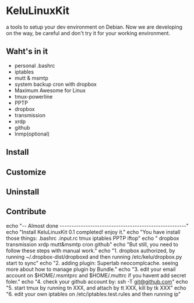 # KeluLinuxKit
a tools to setup your dev environment on Debian. Now we are developing on the way, be careful and don't try it for your working environment.

## Waht's in it
* personal .bashrc
* iptables
* mutt & msmtp
* system backup cron with dropbox
* Maximum Awesome for Linux
* tmux-powerline
* PPTP
* dropbox
* transmission
* xrdp
* github
* lnmp(optional)

## Install
## Customize
## Uninstall
## Contribute

echo "-- Almost done ------------------------------------------------------"
echo "Install KeluLinuxKit 0.1 completed! enjoy it."
echo "You have install those things: .bashrc .input.rc tmux iptables PPTP iftop"
echo " dropbox transmission xrdp mutt&msmtp cron github"
echo "But still, you need to follow these steps with manual work."
echo "1. dropbox authorized, by running ~/.dropbox-dist/dropboxd and then running /etc/kelu/dropbox.py start to sync"
echo "2. adding plugin: Supertab neocomplcache. seeing more about how to manage plugin by Bundle."
echo "3. edit your email account on $HOME/.msmtprc and $HOME/.muttrc if you havent add secret foler."
echo "4. check your github account by: ssh -T git@github.com"
echo "5. start tmux by running tn XXX, and attach by tt XXX, kill by tk XXX"
echo "6. edit your own iptables on /etc/iptables.test.rules and then running ip"
